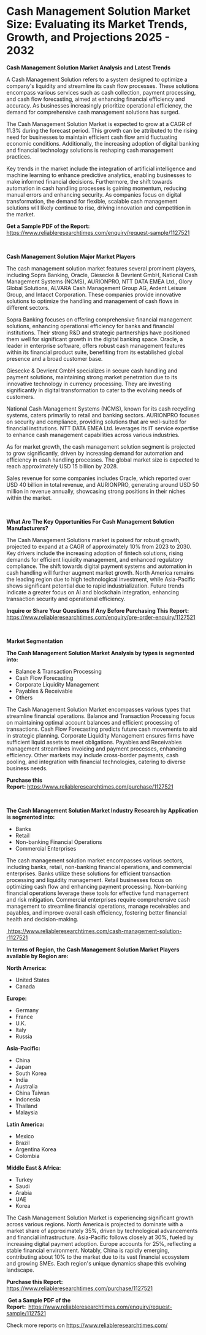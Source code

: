 <p><h1>Cash Management Solution Market Size: Evaluating its Market Trends, Growth, and Projections 2025 - 2032</h1></p><p><strong>Cash Management Solution Market Analysis and Latest Trends</strong></p>
<p><p>A Cash Management Solution refers to a system designed to optimize a company's liquidity and streamline its cash flow processes. These solutions encompass various services such as cash collection, payment processing, and cash flow forecasting, aimed at enhancing financial efficiency and accuracy. As businesses increasingly prioritize operational efficiency, the demand for comprehensive cash management solutions has surged.</p><p>The Cash Management Solution Market is expected to grow at a CAGR of 11.3% during the forecast period. This growth can be attributed to the rising need for businesses to maintain efficient cash flow amid fluctuating economic conditions. Additionally, the increasing adoption of digital banking and financial technology solutions is reshaping cash management practices. </p><p>Key trends in the market include the integration of artificial intelligence and machine learning to enhance predictive analytics, enabling businesses to make informed financial decisions. Furthermore, the shift towards automation in cash handling processes is gaining momentum, reducing manual errors and enhancing security. As companies focus on digital transformation, the demand for flexible, scalable cash management solutions will likely continue to rise, driving innovation and competition in the market.</p></p>
<p><strong>Get a Sample PDF of the Report:&nbsp;</strong> <a href="https://www.reliableresearchtimes.com/enquiry/request-sample/1127521?utm_campaign=2643&utm_medium=2&utm_source=Github&utm_content=ia&utm_term=06032025&utm_id=cash-management-solution">https://www.reliableresearchtimes.com/enquiry/request-sample/1127521</a></p>
<p>&nbsp;</p>
<p><strong>Cash Management Solution Major Market Players</strong></p>
<p><p>The cash management solution market features several prominent players, including Sopra Banking, Oracle, Giesecke & Devrient GmbH, National Cash Management Systems (NCMS), AURIONPRO, NTT DATA EMEA Ltd., Glory Global Solutions, ALVARA Cash Management Group AG, Ardent Leisure Group, and Intacct Corporation. These companies provide innovative solutions to optimize the handling and management of cash flows in different sectors.</p><p>Sopra Banking focuses on offering comprehensive financial management solutions, enhancing operational efficiency for banks and financial institutions. Their strong R&D and strategic partnerships have positioned them well for significant growth in the digital banking space. Oracle, a leader in enterprise software, offers robust cash management features within its financial product suite, benefiting from its established global presence and a broad customer base.</p><p>Giesecke & Devrient GmbH specializes in secure cash handling and payment solutions, maintaining strong market penetration due to its innovative technology in currency processing. They are investing significantly in digital transformation to cater to the evolving needs of customers.</p><p>National Cash Management Systems (NCMS), known for its cash recycling systems, caters primarily to retail and banking sectors. AURIONPRO focuses on security and compliance, providing solutions that are well-suited for financial institutions. NTT DATA EMEA Ltd. leverages its IT service expertise to enhance cash management capabilities across various industries.</p><p>As for market growth, the cash management solution segment is projected to grow significantly, driven by increasing demand for automation and efficiency in cash handling processes. The global market size is expected to reach approximately USD 15 billion by 2028.</p><p>Sales revenue for some companies includes Oracle, which reported over USD 40 billion in total revenue, and AURIONPRO, generating around USD 50 million in revenue annually, showcasing strong positions in their niches within the market.</p></p>
<p>&nbsp;</p>
<p><strong>What Are The Key Opportunities For Cash Management Solution Manufacturers?</strong></p>
<p><p>The Cash Management Solutions market is poised for robust growth, projected to expand at a CAGR of approximately 10% from 2023 to 2030. Key drivers include the increasing adoption of fintech solutions, rising demands for efficient liquidity management, and enhanced regulatory compliance. The shift towards digital payment systems and automation in cash handling will further augment market growth. North America remains the leading region due to high technological investment, while Asia-Pacific shows significant potential due to rapid industrialization. Future trends indicate a greater focus on AI and blockchain integration, enhancing transaction security and operational efficiency.</p></p>
<p><strong>Inquire or Share Your Questions If Any Before Purchasing This Report:</strong> <a href="https://www.reliableresearchtimes.com/enquiry/pre-order-enquiry/1127521?utm_campaign=2643&utm_medium=2&utm_source=Github&utm_content=ia&utm_term=06032025&utm_id=cash-management-solution">https://www.reliableresearchtimes.com/enquiry/pre-order-enquiry/1127521</a></p>
<p>&nbsp;</p>
<p><strong>Market Segmentation</strong></p>
<p><strong>The Cash Management Solution Market Analysis by types is segmented into:</strong></p>
<p><ul><li>Balance & Transaction Processing</li><li>Cash Flow Forecasting</li><li>Corporate Liquidity Management</li><li>Payables & Receivable</li><li>Others</li></ul></p>
<p><p>The Cash Management Solution Market encompasses various types that streamline financial operations. Balance and Transaction Processing focus on maintaining optimal account balances and efficient processing of transactions. Cash Flow Forecasting predicts future cash movements to aid in strategic planning. Corporate Liquidity Management ensures firms have sufficient liquid assets to meet obligations. Payables and Receivables management streamlines invoicing and payment processes, enhancing efficiency. Other markets may include cross-border payments, cash pooling, and integration with financial technologies, catering to diverse business needs.</p></p>
<p><strong>Purchase this Report:&nbsp;</strong><a href="https://www.reliableresearchtimes.com/purchase/1127521?utm_campaign=2643&utm_medium=2&utm_source=Github&utm_content=ia&utm_term=06032025&utm_id=cash-management-solution">https://www.reliableresearchtimes.com/purchase/1127521</a></p>
<p>&nbsp;</p>
<p><strong>The Cash Management Solution Market Industry Research by Application is segmented into:</strong></p>
<p><ul><li>Banks</li><li>Retail</li><li>Non-banking Financial Operations</li><li>Commercial Enterprises</li></ul></p>
<p><p>The cash management solution market encompasses various sectors, including banks, retail, non-banking financial operations, and commercial enterprises. Banks utilize these solutions for efficient transaction processing and liquidity management. Retail businesses focus on optimizing cash flow and enhancing payment processing. Non-banking financial operations leverage these tools for effective fund management and risk mitigation. Commercial enterprises require comprehensive cash management to streamline financial operations, manage receivables and payables, and improve overall cash efficiency, fostering better financial health and decision-making.</p></p>
<p><a href="https://www.reliableresearchtimes.com/cash-management-solution-r1127521?utm_campaign=2643&utm_medium=2&utm_source=Github&utm_content=ia&utm_term=06032025&utm_id=cash-management-solution">&nbsp;https://www.reliableresearchtimes.com/cash-management-solution-r1127521</a></p>
<p><strong>In terms of Region, the Cash Management Solution Market Players available by Region are:</strong></p>
<p>
    <p> <strong> North America: </strong>
        <ul>
            <li>United States</li>
            <li>Canada</li>
        </ul>
        </p> 
    <p> <strong> Europe: </strong>
        <ul>
            <li>Germany</li>
            <li>France</li>
            <li>U.K.</li>
            <li>Italy</li>
            <li>Russia</li>
        </ul>
        </p> 
    <p> <strong> Asia-Pacific: </strong>
        <ul>
            <li>China</li>
            <li>Japan</li>
            <li>South Korea</li>
            <li>India</li>
            <li>Australia</li>
            <li>China Taiwan</li>
            <li>Indonesia</li>
            <li>Thailand</li>
            <li>Malaysia</li>
        </ul>
        </p> 
    <p> <strong> Latin America: </strong>
        <ul>
            <li>Mexico</li>
            <li>Brazil</li>
            <li>Argentina Korea</li>
            <li>Colombia</li>
        </ul>
        </p> 
    <p> <strong> Middle East & Africa: </strong>
        <ul>
            <li>Turkey</li>
            <li>Saudi</li>
            <li>Arabia</li>
            <li>UAE</li>
            <li>Korea</li>
        </ul>
    </p>
    </p>
<p><p>The Cash Management Solution Market is experiencing significant growth across various regions. North America is projected to dominate with a market share of approximately 35%, driven by technological advancements and financial infrastructure. Asia-Pacific follows closely at 30%, fueled by increasing digital payment adoption. Europe accounts for 25%, reflecting a stable financial environment. Notably, China is rapidly emerging, contributing about 10% to the market due to its vast financial ecosystem and growing SMEs. Each region's unique dynamics shape this evolving landscape.</p></p>
<p><strong>Purchase this Report: </strong><a href="https://www.reliableresearchtimes.com/purchase/1127521?utm_campaign=2643&utm_medium=2&utm_source=Github&utm_content=ia&utm_term=06032025&utm_id=cash-management-solution">https://www.reliableresearchtimes.com/purchase/1127521</a></p>
<p>&nbsp;<strong>Get a Sample PDF of the Report:&nbsp;&nbsp;</strong><a href="https://www.reliableresearchtimes.com/enquiry/request-sample/1127521?utm_campaign=2643&utm_medium=2&utm_source=Github&utm_content=ia&utm_term=06032025&utm_id=cash-management-solution">https://www.reliableresearchtimes.com/enquiry/request-sample/1127521</a></p>
<p><strong></strong></p>
<p>Check more reports on <a href="https://www.reliableresearchtimes.com/?utm_campaign=2643&utm_medium=2&utm_source=Github&utm_content=ia&utm_term=06032025&utm_id=cash-management-solution">https://www.reliableresearchtimes.com/</a></p>